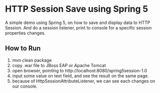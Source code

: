 HTTP Session Save using Spring 5 
===========
A simple demo using Spring 5, on how to save and display data to HTTP Session. And do a session listener, print to console for a specific session properties changes.

How to Run
-------
1. mvn clean package
2. copy .war file to JBoss EAP or Apache Tomcat
3. open browser, pointing to http://localhost:8080/spring5session-1.0
4. input some value on text field, and see the result on the same page. 
5. because of HttpSessionAttributeListener, we can see each changes on our console.